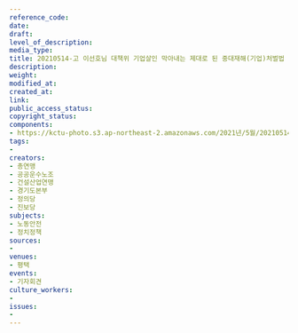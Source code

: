 ```yaml
---
reference_code: 
date: 
draft: 
level_of_description: 
media_type: 
title: 20210514-고 이선호님 대책위 기업살인 막아내는 제대로 된 중대재해(기업)처벌법 시행령 제정 촉구 기자회견
description: 
weight: 
modified_at: 
created_at: 
link: 
public_access_status: 
copyright_status: 
components:
- https://kctu-photo.s3.ap-northeast-2.amazonaws.com/2021년/5월/20210514-고+이선호님+대책위+기업살인+막아내는+제대로+된+중대재해(기업)처벌법+시행령+제정+촉구+기자회견/_5D40091.jpg
tags:
- 
creators:
- 총연맹
- 공공운수노조
- 건설산업연맹
- 경기도본부
- 정의당
- 진보당
subjects:
- 노동안전
- 정치정책
sources:
- 
venues:
- 평택
events:
- 기자회견
culture_workers:
- 
issues:
- 
---
```

